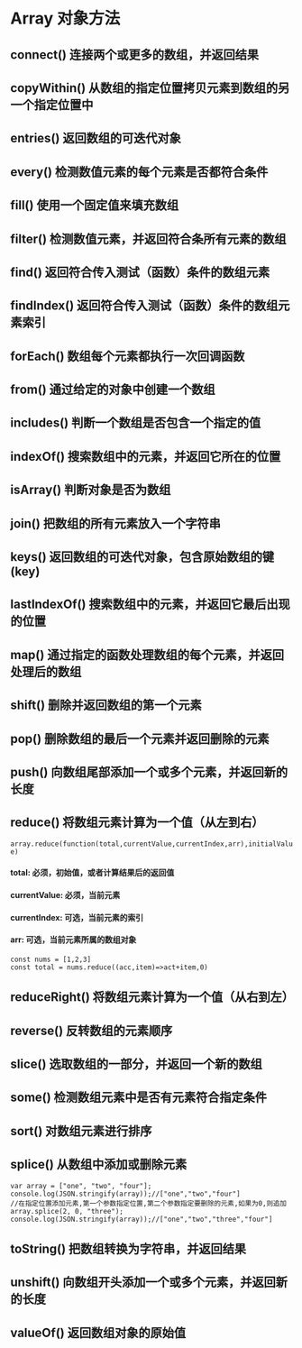 # Array 对象方法

## connect() 连接两个或更多的数组，并返回结果

## copyWithin() 从数组的指定位置拷贝元素到数组的另一个指定位置中

## entries() 返回数组的可迭代对象

## every() 检测数值元素的每个元素是否都符合条件

## fill() 使用一个固定值来填充数组

## filter() 检测数值元素，并返回符合条所有元素的数组

## find() 返回符合传入测试（函数）条件的数组元素

## findIndex() 返回符合传入测试（函数）条件的数组元素索引

## forEach() 数组每个元素都执行一次回调函数

## from() 通过给定的对象中创建一个数组

## includes() 判断一个数组是否包含一个指定的值

## indexOf() 搜索数组中的元素，并返回它所在的位置

## isArray() 判断对象是否为数组

## join() 把数组的所有元素放入一个字符串

## keys() 返回数组的可迭代对象，包含原始数组的键(key)

## lastIndexOf() 搜索数组中的元素，并返回它最后出现的位置

## map() 通过指定的函数处理数组的每个元素，并返回处理后的数组

## shift() 删除并返回数组的第一个元素

## pop() 删除数组的最后一个元素并返回删除的元素

## push() 向数组尾部添加一个或多个元素，并返回新的长度

## reduce() 将数组元素计算为一个值（从左到右）

`array.reduce(function(total,currentValue,currentIndex,arr),initialValue)`

#### total: 必须，初始值，或者计算结果后的返回值

#### currentValue: 必须，当前元素

#### currentIndex: 可选，当前元素的索引

#### arr: 可选，当前元素所属的数组对象

```
const nums = [1,2,3]
const total = nums.reduce((acc,item)=>act+item,0)
```

## reduceRight() 将数组元素计算为一个值（从右到左）

## reverse() 反转数组的元素顺序

## slice() 选取数组的一部分，并返回一个新的数组

## some() 检测数组元素中是否有元素符合指定条件

## sort() 对数组元素进行排序

## splice() 从数组中添加或删除元素

```
var array = ["one", "two", "four"];
console.log(JSON.stringify(array));//["one","two","four"]
//在指定位置添加元素,第一个参数指定位置,第二个参数指定要删除的元素,如果为0,则追加
array.splice(2, 0, "three");
console.log(JSON.stringify(array));//["one","two","three","four"]
```

## toString() 把数组转换为字符串，并返回结果

## unshift() 向数组开头添加一个或多个元素，并返回新的长度

## valueOf() 返回数组对象的原始值
